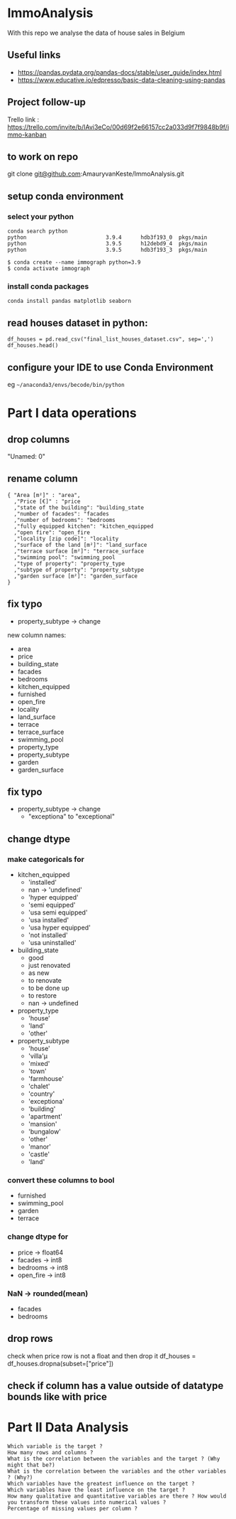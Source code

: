 # ImmoAnalysis
With this repo we analyse the data of house sales in Belgium

## Useful links
* https://pandas.pydata.org/pandas-docs/stable/user_guide/index.html
* https://www.educative.io/edpresso/basic-data-cleaning-using-pandas

## Project follow-up
Trello link : https://trello.com/invite/b/IAvi3eCo/00d69f2e66157cc2a033d9f7f9848b9f/immo-kanban

## to work on repo
git clone git@github.com:AmauryvanKeste/ImmoAnalysis.git

## setup conda environment
### select your python
```
conda search python
python                         3.9.4      hdb3f193_0  pkgs/main
python                         3.9.5      h12debd9_4  pkgs/main
python                         3.9.5      hdb3f193_3  pkgs/main
```
```
$ conda create --name immograph python=3.9
$ conda activate immograph
```
### install conda packages
```
conda install pandas matplotlib seaborn
```

## read houses dataset in python:<br/>
```
df_houses = pd.read_csv("final_list_houses_dataset.csv", sep=',')
df_houses.head()
```
## configure your IDE to use Conda Environment
eg `~/anaconda3/envs/becode/bin/python`


# Part I data operations
## drop columns
"Unamed: 0"
## rename column
```
{ "Area [m²]" : "area",
  ,"Price [€]" : "price
  ,"state of the building": "building_state
  ,"number of facades": "facades
  ,"number of bedrooms": "bedrooms
  ,"fully equipped kitchen": "kitchen_equipped
  ,"open fire": "open_fire
  ,"locality [zip code]": "locality
  ,"surface of the land [m²]": "land_surface
  ,"terrace surface [m²]": "terrace_surface
  ,"swimming pool": "swimming_pool
  ,"type of property": "property_type
  ,"subtype of property": "property_subtype
  ,"garden surface [m²]": "garden_surface
}
```

## fix typo
* property_subtype -> change

new column names:
* area
* price
* building_state
* facades
* bedrooms
* kitchen_equipped
* furnished
* open_fire
* locality
* land_surface
* terrace
* terrace_surface
* swimming_pool
* property_type
* property_subtype
* garden
* garden_surface

## fix typo
* property_subtype -> change
  * "exceptiona" to "exceptional"
## change dtype
### make categoricals for
* kitchen_equipped
  * 'installed'
  * nan -> 'undefined'
  * 'hyper equipped'
  * 'semi equipped'
  * 'usa semi equipped'
  * 'usa installed' 
  * 'usa hyper equipped'
  * 'not installed'
  * 'usa uninstalled'
* building_state
  * good
  * just renovated
  * as new
  * to renovate
  * to be done up
  * to restore
  * nan -> undefined
* property_type
  * 'house'
  * 'land'
  * 'other'
* property_subtype
  * 'house'
  * 'villa'µ
  * 'mixed'
  * 'town'
  * 'farmhouse'
  * 'chalet'
  * 'country'
  * 'exceptiona'
  * 'building'
  * 'apartment'
  * 'mansion'
  * 'bungalow'
  * 'other'
  * 'manor'
  * 'castle'
  * 'land'

### convert these columns to bool
* furnished
* swimming_pool
* garden
* terrace

### change dtype for
* price -> float64
* facades -> int8
* bedrooms -> int8
* open_fire -> int8

### NaN -> rounded(mean)
* facades
* bedrooms

## drop rows
check when price row is not a float and then drop it
df_houses = df_houses.dropna(subset=["price"])

## check if column has a value outside of datatype bounds like with price

# Part II Data Analysis

    Which variable is the target ?
    How many rows and columns ?
    What is the correlation between the variables and the target ? (Why might that be?)
    What is the correlation between the variables and the other variables ? (Why?)
    Which variables have the greatest influence on the target ?
    Which variables have the least influence on the target ?
    How many qualitative and quantitative variables are there ? How would you transform these values into numerical values ?
    Percentage of missing values per column ?

